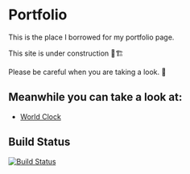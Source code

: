 # Portfolio

This is the place I borrowed for my portfolio page. 

This site is under construction 🚧🏗

Please be careful when you are taking a look. 😬

## Meanwhile you can take a look at:
- [World Clock](https://hrupanjan.github.io/#/extras/world-clock)

## Build Status

[![Build Status](https://travis-ci.org/hRupanjan/hRupanjan.github.io.svg?branch=development)](https://travis-ci.org/hRupanjan/hRupanjan.github.io)

